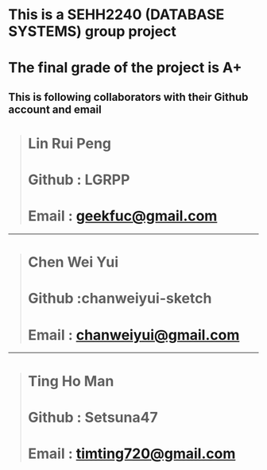 # This is a SEHH2240 (DATABASE SYSTEMS) group project

# The final grade of the project is A+


## This is following collaborators with their Github account and email


> # Lin Rui Peng
> # Github : LGRPP
> # Email : geekfuc@gmail.com

---

> # Chen Wei Yui
> # Github :chanweiyui-sketch 
> # Email : chanweiyui@gmail.com

---

> # Ting Ho Man
> # Github : Setsuna47
> # Email : timting720@gmail.com
